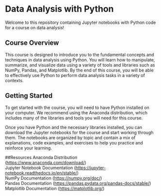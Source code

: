# Data Analysis with Python

Welcome to this repository containing Jupyter notebooks with Python code for a course on data analysis!

## Course Overview
This course is designed to introduce you to the fundamental concepts and techniques in data analysis using Python. You will learn how to manipulate, summarize, and visualize data using a variety of tools and libraries such as NumPy, Pandas, and Matplotlib. By the end of this course, you will be able to effectively use Python to perform data analysis tasks in a variety of contexts.

## Getting Started
To get started with the course, you will need to have Python installed on your computer. We recommend using the Anaconda distribution, which includes many of the libraries and tools you will need for this course.

Once you have Python and the necessary libraries installed, you can download the Jupyter notebooks for the course and start working through them. The notebooks are organized by topic and contain a mix of explanations, code examples, and exercises to help you practice and reinforce your learning.

##Resources
Anaconda Distribution (https://www.anaconda.com/download/) <br>
Jupyter Notebook Documentation (https://jupyter-notebook.readthedocs.io/en/stable/) <br>
NumPy Documentation (https://numpy.org/doc/) <br>
Pandas Documentation (https://pandas.pydata.org/pandas-docs/stable/) <br>
Matplotlib Documentation (https://matplotlib.org/) <br>
